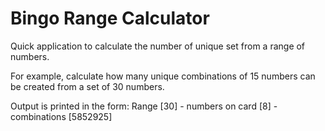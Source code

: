 Bingo Range Calculator
======================

Quick application to calculate the number of unique set from a range of numbers.

For example, calculate how many unique combinations of 15 numbers can be created from a set of 30 numbers.

Output is printed in the form:
Range [30] - numbers on card [8] - combinations [5852925]